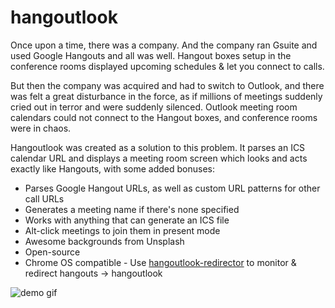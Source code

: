 # hangoutlook				

Once upon a time, there was a company.  And the company ran Gsuite and used
Google Hangouts and all was well. Hangout boxes setup in the conference rooms displayed upcoming schedules & let you connect to calls. 

But then the company was acquired and had to switch to Outlook, and there was felt a great disturbance in the force, as if millions of meetings suddenly cried out in terror and were suddenly silenced. Outlook meeting room calendars could not connect to the Hangout boxes, and conference rooms were in chaos.

Hangoutlook was created as a solution to this problem.  It parses an ICS calendar URL and displays a meeting room screen which looks and acts exactly like Hangouts, with some added bonuses:
* Parses Google Hangout URLs, as well as custom URL patterns for other call URLs
* Generates a meeting name if there's none specified
* Works with anything that can generate an ICS file
* Alt-click meetings to join them in present mode
* Awesome backgrounds from Unsplash
* Open-source
* Chrome OS compatible - Use [hangoutlook-redirector](http://github.com/webrender/hangoutlook-redirector) to monitor & redirect hangouts -> hangoutlook

![demo gif](https://i.imgur.com/Y1TZ3lK.gif)